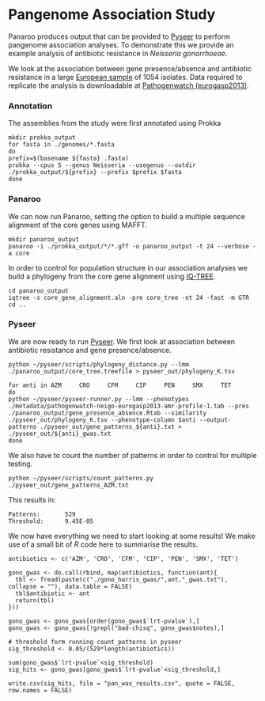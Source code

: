 # Pangenome Association Study

Panaroo produces output that can be provided to [Pyseer](https://pyseer.readthedocs.io/en/master/) to perform pangenome association analyses. To demonstrate this we provide an example analysis of antibiotic resistance in *Neisseria gonorrhoeae*.

We look at the association between gene presence/absence and antibiotic resistance in a large [European sample](https://doi.org/10.1016/S1473-3099(18)30225-1) of 1054 isolates. Data required to replicate the analysis is downloadable at [Pathogenwatch (eurogasp2013)](https://pathogen.watch/collection/eurogasp2013).


### Annotation

The assemblies from the study were first annotated using Prokka

```
mkdir prokka_output
for fasta in ./genomes/*.fasta
do
prefix=$(basename ${fasta} .fasta)
prokka --cpus 5 --genus Neisseria --usegenus --outdir ./prokka_output/${prefix} --prefix $prefix $fasta
done
```

### Panaroo

We can now run Panaroo, setting the option to build a multiple sequence alignment of the core genes using MAFFT.

```
mkdir panaroo_output
panaroo -i ./prokka_output/*/*.gff -o panaroo_output -t 24 --verbose -a core
```

In order to control for population structure in our association analyses we build a phylogeny from the core gene alignment using [IQ-TREE](http://www.iqtree.org/). 

```
cd panaroo_output
iqtree -s core_gene_alignment.aln -pre core_tree -nt 24 -fast -m GTR
cd ..
```

### Pyseer

We are now ready to run [Pyseer](https://pyseer.readthedocs.io/en/master/). We first look at association between antibiotic resistance and gene presence/absence.

```
python ~/pyseer/scripts/phylogeny_distance.py --lmm ./panaroo_output/core_tree.treefile > pyseer_out/phylogeny_K.tsv

for anti in AZM     CRO     CFM     CIP     PEN     SMX     TET
do
python ~/pyseer/pyseer-runner.py --lmm --phenotypes ./metadata/pathogenwatch-neigo-eurogasp2013-amr-profile-1.tab --pres ./panaroo_output/gene_presence_absence.Rtab --similarity ./pyseer_out/phylogeny_K.tsv --phenotype-column $anti --output-patterns ./pyseer_out/gene_patterns_${anti}.txt > ./pyseer_out/${anti}_gwas.txt
done
```

We also have to count the number of patterns in order to control for multiple testing.

```
python ~/pyseer/scripts/count_patterns.py ./pyseer_out/gene_patterns_AZM.txt
```

This results in:

```
Patterns:       529
Threshold:      9.45E-05
```

We now have everything we need to start looking at some results! We make use of a small bit of *R* code here to summarise the results.

```{r}
antibiotics <- c('AZM', 'CRO', 'CFM', 'CIP', 'PEN', 'SMX', 'TET')

gono_gwas <- do.call(rbind, map(antibiotics, function(ant){
  tbl <- fread(paste(c("./gono_harris_gwas/",ant,"_gwas.txt"), collapse = ""), data.table = FALSE)
  tbl$antibiotic <- ant
  return(tbl)
}))

gono_gwas <- gono_gwas[order(gono_gwas$`lrt-pvalue`),]
gono_gwas <- gono_gwas[!grepl("bad-chisq", gono_gwas$notes),]

# threshold form running count_patterns in pyseer
sig_threshold <- 0.05/(529*length(antibiotics))

sum(gono_gwas$`lrt-pvalue`<sig_threshold)
sig_hits <- gono_gwas[gono_gwas$`lrt-pvalue`<sig_threshold,]

write.csv(sig_hits, file = "pan_was_results.csv", quote = FALSE, row.names = FALSE)
```

